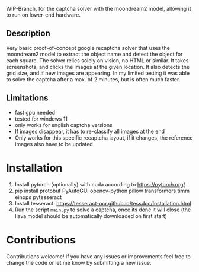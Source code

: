 WIP-Branch, for the captcha solver with the moondream2 model, allowing it to run on lower-end hardware.
## Description
Very basic proof-of-concept google recaptcha solver that uses the moondream2 model to extract the object name and detect the object for each square. The solver relies solely on vision, no HTML or similar.
It takes screenshots, and clicks the images at the given location. It also detects the grid size, and if new images are appearing. In my limited testing it was able to solve the captcha after a max. of 2 minutes, but is often much faster.

## Limitations
- fast gpu needed
- tested for windows 11
- only works for english captcha versions
- If images disappear, it has to re-classify all images at the end
- Only works for this specific recaptcha layout, if it changes, the reference images also have to be updated

# Installation
1. Install pytorch (optionally) with cuda according to https://pytorch.org/
2. pip install protobuf PyAutoGUI opencv-python pillow transformers timm einops pytesseract 
3. Install tesseract: https://tesseract-ocr.github.io/tessdoc/Installation.html
4. Run the script `main.py` to solve a captcha, once its done it will close (the llava model should be automatically downloaded on first start)

# Contributions
Contributions welcome! If you have any issues or improvements feel free to change the code or let me know by submitting a new issue.
